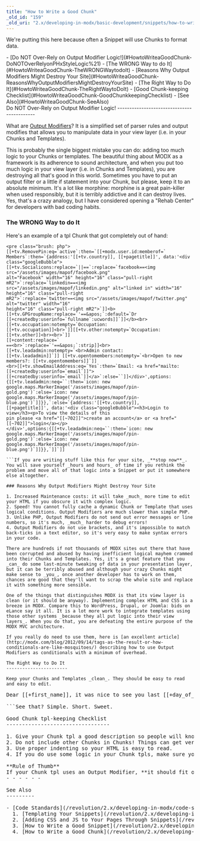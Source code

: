 ```yaml
---
title: "How to Write a Good Chunk"
_old_id: "159"
_old_uri: "2.x/developing-in-modx/basic-development/snippets/how-to-write-a-good-chunk"
---
```


We're putting this here because often a Snippet will use Chunks to format data.

<div>- [Do NOT Over-Rely on Output Modifier Logic!](#HowtoWriteaGoodChunk-DoNOTOverRelyonPHxStyleLogic%21)
  - [The WRONG Way to do It](#HowtoWriteaGoodChunk-TheWRONGWaytodoIt)
  - [Reasons Why Output Modifiers Might Destroy Your Site](#HowtoWriteaGoodChunk-ReasonsWhyOutputModifiersMightDestroyYourSite)
- [The Right Way to Do It](#HowtoWriteaGoodChunk-TheRightWaytoDoIt)
- [Good Chunk-keeping Checklist](#HowtoWriteaGoodChunk-GoodChunkkeepingChecklist)
- [See Also](#HowtoWriteaGoodChunk-SeeAlso)

</div>Do NOT Over-Rely on Output Modifier Logic! 
-------------------------------------------

What are [Output Modifiers](/revolution/2.x/making-sites-with-modx/customizing-content/input-and-output-filters-(output-modifiers) "PHx")? It is a simplified set of parser rules and output modifies that allows you to manipulate data in your view layer (i.e. in your Chunks and Templates).

This is probably the single biggest mistake you can do: adding too much logic to your Chunks or templates. The beautiful thing about MODX as a framework is its adherence to sound architecture, and when you put too much logic in your view layer (i.e. in Chunks and Templates), you are destroying all that's good in this world. Sometimes you have to put an output filter or a little if statement into your Chunk, but please, keep it to an absolute minimum. It's a lot like morphine: morphine is a great pain-killer when used responsibly, but it is terribly addictive and it can destroy lives. Yes, that's a crazy analogy, but I have considered opening a "Rehab Center" for developers with bad coding habits.

### The WRONG Way to do It 

Here's an example of a tpl Chunk that got completely out of hand:

```
<pre class="brush: php">
[[+tv.RemovePin:eq=`active`:then=`[[+modx.user.id:memberof=`
Members`:then=`{address:'[[+tv.country]], [[+pagetitle]]', data:'<div class="googleBubble">
[[+tv.Socialicons:replace=`||==`:replace=`facebook==<img src="/assets/images/mapof/facebook.png"
alt="Facebook" width="16" height="16" class="pull-right mR2">`:replace=`linkedin==<img 
src="/assets/images/mapof/linkedin.png" alt="linked in" width="16" height="16" class="pull-right 
mR2">`:replace=`twitter==<img src="/assets/images/mapof/twitter.png" alt="twitter" width="16" 
height="16" class="pull-right mR2">`]]<b>[[+tv.GPGroupName:replace=`'==&apos;`:default=`Dr 
[[+createdby:userinfo=`fullname`:ucwords]]`]]</b><br>[[+tv.occupation:notempty=`Occupation: 
[[+tv.occupation]]<br>`]][[+tv.other:notempty=`Occupation: [[+tv.other]]<br><br>`]]
[[+content:replace=`
==<br>`:replace=`'==&apos;`:strip]]<br>[[+tv.leadadmin:notempty=`<br>Admin contact: 
[[+tv.leadadmin]]`]] [[+tv.opentomembers:notempty=`<br>Open to new members?: [[+tv.opentomembers]]`]]
<br>[[+tv.showEmailAddress:eq=`Yes`:then=`Email: <a href="mailto:[[+createdby:userinfo=`email`]]">
[[+createdby:userinfo=`email`]]</a>`:else=``]]</div>',options:{[[+tv.leadadmin:neq=``:then=`icon: new
google.maps.MarkerImage('/assets/images/mapof/pin-gold.png')`:else=`icon: new
google.maps.MarkerImage('/assets/images/mapof/pin-blue.png')`]]}},`:else=`{address:'[[+tv.country]], 
[[+pagetitle]]', data:'<div class="googleBubble"><h3>Login to view</h3><p>To view the details of this 
pin please <a href="[[~702]]">create an account</a> or <a href="[[~702]]">login</a></p>
</div>',options:{[[+tv.leadadmin:neq=``:then=`icon: new
google.maps.MarkerImage('/assets/images/mapof/pin-gold.png')`:else=`icon: new
google.maps.MarkerImage('/assets/images/mapof/pin-blue.png')`]]}},`]]`]]

```If you are writing stuff like this for your site, _**stop now**_. You will save yourself _hours and hours_ of time if you rethink the problem and move all of that logic into a Snippet or put it somewhere else altogether.

### Reasons Why Output Modifiers Might Destroy Your Site 

1. Increased Maintenance costs: it will take _much_ more time to edit your HTML if you obscure it with complex logic.
2. Speed! You cannot fully cache a dynamic Chunk or Template that uses logical conditions. Output Modifiers are much slower than simple PHP.
3. Unlike PHP, Output Modifiers do not send out error messages or line numbers, so it's much, _much_ harder to debug errors!
4. Output Modifiers do not use brackets, and it's impossible to match back-ticks in a text editor, so it's very easy to make syntax errors in your code.

There are hundreds if not thousands of MODX sites out there that have been corrupted and abused by having inefficient logical mayhem crammed into their Chunks and Templates. Yes, it's a great feature that you _can_ do some last-minute tweaking of data in your presentation layer, but it can be terribly abused and although your crazy Chunks might make sense to _you_, once another developer has to work on them, chances are good that they'll want to scrap the whole site and replace it with something more sensible.

One of the things that distinguishes MODX is that its view layer is clean (or it should be anyway). Implementing complex HTML and CSS is a breeze in MODX. Compare this to WordPress, Drupal, or Joomla: bids on eLance say it all. It is a lot more work to integrate templates using those other systems _because they all put logic into their view layers_. When you do that, you are defeating the entire purpose of the MODX MVC architecture.

If you really do need to use them, here is [an excellent article](http://modx.com/blog/2012/09/14/tags-as-the-result-or-how-conditionals-are-like-mosquitoes/) describing how to use Output Modifiers as conditionals with a minimum of overhead.

The Right Way to Do It 
-----------------------

Keep your Chunks and Templates _clean_. They should be easy to read and easy to edit.

```
<pre class="brush: php">
Dear [[+first_name]], it was nice to see you last [[+day_of_week]]

```See that? Simple. Short. Sweet.

Good Chunk tpl-keeping Checklist 
---------------------------------

1. Give your Chunk tpl a good description so people will know what it contains and which Snippets rely on it.
2. Do not include other Chunks in Chunks! Things can get very confusing if you start going down that rabbit-hole.
3. Use proper indenting so your HTML is easy to read.
4. If you do use some logic in your Chunk tpls, make sure you use it _responsibly_. **Do not nest tags**, and do not chain long if-else statements together. A good rule-of-thumb is this: if your Output Modifier does not fit on one line, then you should do it another way.

<div class="note">**Rule of Thumb**  
If your Chunk tpl uses an Output Modifier, **it should fit on one line**. If it is longer than one-line, then you should probably find another way to accomplish what you're doing, e.g. use a Snippet, or create another page to handle the variations. </div>- - - - - -

See Also 
---------

- [Code Standards](/revolution/2.x/developing-in-modx/code-standards "Code Standards")
  1. [Templating Your Snippets](/revolution/2.x/developing-in-modx/basic-development/snippets/templating-your-snippets)
  2. [Adding CSS and JS to Your Pages Through Snippets](/revolution/2.x/developing-in-modx/basic-development/snippets/adding-css-and-js-to-your-pages-through-snippets)
  3. [How to Write a Good Snippet](/revolution/2.x/developing-in-modx/basic-development/snippets/how-to-write-a-good-snippet)
  4. [How to Write a Good Chunk](/revolution/2.x/developing-in-modx/basic-development/snippets/how-to-write-a-good-chunk)